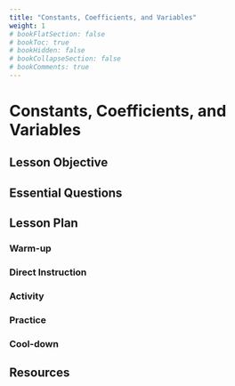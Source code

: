 ```yaml
---
title: "Constants, Coefficients, and Variables"
weight: 1
# bookFlatSection: false
# bookToc: true
# bookHidden: false
# bookCollapseSection: false
# bookComments: true
---
```

# Constants, Coefficients, and Variables

## Lesson Objective

## Essential Questions

## Lesson Plan

### Warm-up

### Direct Instruction

### Activity

### Practice

### Cool-down

## Resources
